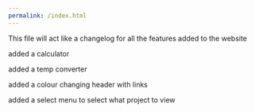 ```yaml
---
permalink: /index.html
---
```


This file will act like a changelog for all the features added to the website

added a calculator

added a temp converter

added a colour changing header with links

added a select menu to select what project to view
